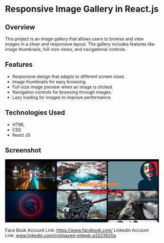 # Responsive Image Gallery in React.js


## Overview
This project is an image gallery that allows users to browse and view images in a clean and responsive layout. The gallery includes features like image thumbnails, full-size views, and navigational controls.

## Features
- Responsive design that adapts to different screen sizes.
- Image thumbnails for easy browsing.
- Full-size image preview when an image is clicked.
- Navigation controls for browsing through images.
- Lazy loading for images to improve performance.

## Technologies Used
- HTML
- CSS
- React JS


## Screenshot
![My images Gallery ](/public/VIEW.PNG)

Face Book  Account Link: https://www.facebook.com/
Linkedin  Account Link: www.linkedin.com/in/elsayed-eldeeb-a3223620a


